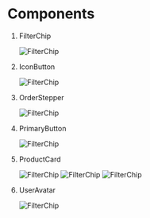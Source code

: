 # Components

1. FilterChip

   ![FilterChip](./docs/images/FilterChip.png)

2. IconButton

   ![FilterChip](./docs/images/IconButton.png)

3. OrderStepper

   ![FilterChip](./docs/images/OrderStepper.png)

4. PrimaryButton

   ![FilterChip](./docs/images/PrimaryButton.png)

5. ProductCard

   ![FilterChip](./docs/images/ProductCard_01.png)
   ![FilterChip](./docs/images/ProductCard_02.png)
   ![FilterChip](./docs/images/ProductCard_03.png)

6. UserAvatar

   ![FilterChip](./docs/images/UserAvatar.png)
